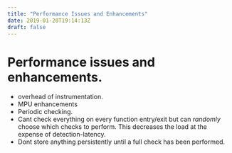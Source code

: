 ```yaml
---
title: "Performance Issues and Enhancements"
date: 2019-01-20T19:14:13Z
draft: false
---
```



Performance issues and enhancements.
====================================
- overhead of instrumentation.
- MPU enhancements
- Periodic checking.
- Cant check everything on every function entry/exit but can *randomly* choose which checks to perform. This 
decreases the load at the expense of detection-latency.
- Dont store anything persistently until a full check has been performed.

